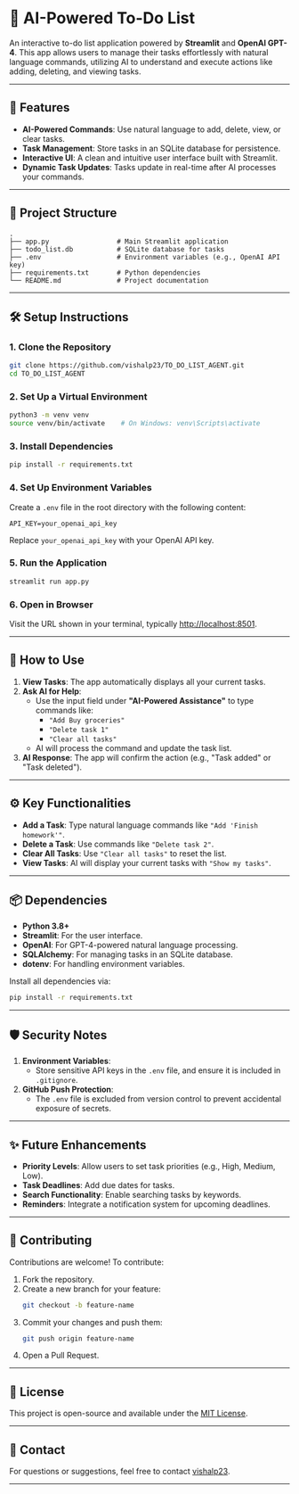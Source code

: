 # 📝 AI-Powered To-Do List

An interactive to-do list application powered by **Streamlit** and **OpenAI GPT-4**. This app allows users to manage their tasks effortlessly with natural language commands, utilizing AI to understand and execute actions like adding, deleting, and viewing tasks.

---

## 🚀 Features

- **AI-Powered Commands**: Use natural language to add, delete, view, or clear tasks.
- **Task Management**: Store tasks in an SQLite database for persistence.
- **Interactive UI**: A clean and intuitive user interface built with Streamlit.
- **Dynamic Task Updates**: Tasks update in real-time after AI processes your commands.

---

## 📂 Project Structure

```plaintext
.
├── app.py                 # Main Streamlit application
├── todo_list.db           # SQLite database for tasks
├── .env                   # Environment variables (e.g., OpenAI API key)
├── requirements.txt       # Python dependencies
└── README.md              # Project documentation
```

---

## 🛠️ Setup Instructions

### 1. **Clone the Repository**
```bash
git clone https://github.com/vishalp23/TO_DO_LIST_AGENT.git
cd TO_DO_LIST_AGENT
```

### 2. **Set Up a Virtual Environment**
```bash
python3 -m venv venv
source venv/bin/activate    # On Windows: venv\Scripts\activate
```

### 3. **Install Dependencies**
```bash
pip install -r requirements.txt
```

### 4. **Set Up Environment Variables**
Create a `.env` file in the root directory with the following content:
```plaintext
API_KEY=your_openai_api_key
```
Replace `your_openai_api_key` with your OpenAI API key.

### 5. **Run the Application**
```bash
streamlit run app.py
```

### 6. **Open in Browser**
Visit the URL shown in your terminal, typically [http://localhost:8501](http://localhost:8501).

---

## 🧠 How to Use

1. **View Tasks**: The app automatically displays all your current tasks.
2. **Ask AI for Help**:
   - Use the input field under **"AI-Powered Assistance"** to type commands like:
     - `"Add Buy groceries"`
     - `"Delete task 1"`
     - `"Clear all tasks"`
   - AI will process the command and update the task list.
3. **AI Response**: The app will confirm the action (e.g., "Task added" or "Task deleted").

---

## ⚙️ Key Functionalities

- **Add a Task**: Type natural language commands like `"Add 'Finish homework'"`.
- **Delete a Task**: Use commands like `"Delete task 2"`.
- **Clear All Tasks**: Use `"Clear all tasks"` to reset the list.
- **View Tasks**: AI will display your current tasks with `"Show my tasks"`.

---

## 📦 Dependencies

- **Python 3.8+**
- **Streamlit**: For the user interface.
- **OpenAI**: For GPT-4-powered natural language processing.
- **SQLAlchemy**: For managing tasks in an SQLite database.
- **dotenv**: For handling environment variables.

Install all dependencies via:
```bash
pip install -r requirements.txt
```

---

## 🛡️ Security Notes

1. **Environment Variables**:
   - Store sensitive API keys in the `.env` file, and ensure it is included in `.gitignore`.
2. **GitHub Push Protection**:
   - The `.env` file is excluded from version control to prevent accidental exposure of secrets.

---

## ✨ Future Enhancements

- **Priority Levels**: Allow users to set task priorities (e.g., High, Medium, Low).
- **Task Deadlines**: Add due dates for tasks.
- **Search Functionality**: Enable searching tasks by keywords.
- **Reminders**: Integrate a notification system for upcoming deadlines.

---

## 🤝 Contributing

Contributions are welcome! To contribute:
1. Fork the repository.
2. Create a new branch for your feature:
   ```bash
   git checkout -b feature-name
   ```
3. Commit your changes and push them:
   ```bash
   git push origin feature-name
   ```
4. Open a Pull Request.

---

## 📝 License

This project is open-source and available under the [MIT License](LICENSE).

---

## 📧 Contact

For questions or suggestions, feel free to contact [vishalp23](https://github.com/vishalp23).

---
